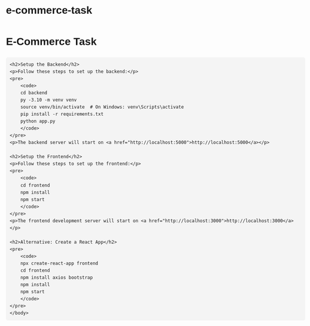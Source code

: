 # e-commerce-task
<!DOCTYPE html>
<html>
<head>
    <meta charset="UTF-8">
    <title>E-Commerce Task - Setup Guide</title>
    <style>
        body {
            font-family: Arial, sans-serif;
            line-height: 1.6;
            max-width: 800px;
            margin: auto;
        }
        pre {
            background: #f4f4f4;
            padding: 10px;
            border-radius: 5px;
            overflow-x: auto;
        }
        code {
            font-family: Consolas, monospace;
        }
    </style>
</head>
<body>
    <h1>E-Commerce Task</h1>
    
    <h2>Setup the Backend</h2>
    <p>Follow these steps to set up the backend:</p>
    <pre>
        <code>
        cd backend
        py -3.10 -m venv venv
        source venv/bin/activate  # On Windows: venv\Scripts\activate
        pip install -r requirements.txt
        python app.py
        </code>
    </pre>
    <p>The backend server will start on <a href="http://localhost:5000">http://localhost:5000</a></p>
    
    <h2>Setup the Frontend</h2>
    <p>Follow these steps to set up the frontend:</p>
    <pre>
        <code>
        cd frontend
        npm install
        npm start
        </code>
    </pre>
    <p>The frontend development server will start on <a href="http://localhost:3000">http://localhost:3000</a></p>
    
    <h2>Alternative: Create a React App</h2>
    <pre>
        <code>
        npx create-react-app frontend
        cd frontend
        npm install axios bootstrap
        npm install
        npm start
        </code>
    </pre>
    </body>
</html>


